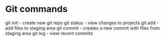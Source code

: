 # Git commands

git init - create new git repo
git status - view changes to projects
git add - add files to staging area
git commit - creates a new commit with files from staging area
git log - view recent commits